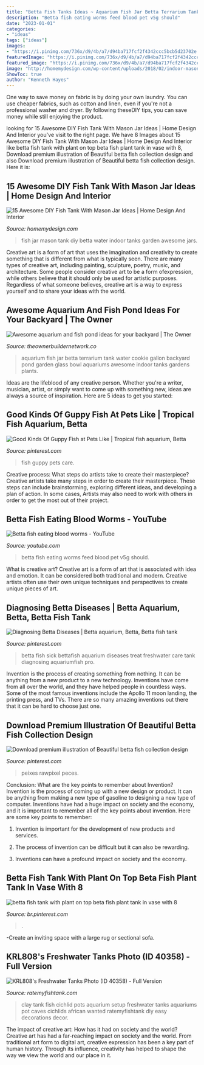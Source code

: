 ```yaml
---
title: "Betta Fish Tanks Ideas ~ Aquarium Fish Jar Betta Terrarium Tank Water Cookie Gallon Backyard Pond Garden Glass Bowl Aquariums Awesome Indoor Tanks Gardens Plants"
description: "Betta fish eating worms feed blood pet v5g should"
date: "2023-01-01"
categories:
- "ideas"
tags: ["ideas"]
images:
- "https://i.pinimg.com/736x/d9/4b/a7/d94ba717fcf2f4342ccc5bcb5d23702e.jpg"
featuredImage: "https://i.pinimg.com/736x/d9/4b/a7/d94ba717fcf2f4342ccc5bcb5d23702e.jpg"
featured_image: "https://i.pinimg.com/736x/d9/4b/a7/d94ba717fcf2f4342ccc5bcb5d23702e.jpg"
image: "http://homemydesign.com/wp-content/uploads/2018/02/indoor-mason-jars-water-garden-for-betta-fish.jpg"
ShowToc: true
author: "Kenneth Hayes"
---
```



One way to save money on fabric is by doing your own laundry. You can use cheaper fabrics, such as cotton and linen, even if you're not a professional washer and dryer. By following theseDIY tips, you can save money while still enjoying the product.

	

		
looking for 15 Awesome DIY Fish Tank With Mason Jar Ideas | Home Design And Interior you've visit to the right page. We have 8 Images about 15 Awesome DIY Fish Tank With Mason Jar Ideas | Home Design And Interior like betta fish tank with plant on top beta fish plant tank in vase with 8, Download premium illustration of Beautiful betta fish collection design and also Download premium illustration of Beautiful betta fish collection design. Here it is:
		
    
## 15 Awesome DIY Fish Tank With Mason Jar Ideas | Home Design And Interior

<img loading=lazy src="http://homemydesign.com/wp-content/uploads/2018/02/indoor-mason-jars-water-garden-for-betta-fish.jpg" onerror="this.onerror=null;this.src='https://tse4.mm.bing.net/th?id=OIP.MdmeQaI7Kz8ETG-UL1-3ZgHaLH&amp;pid=15.1';" alt="15 Awesome DIY Fish Tank With Mason Jar Ideas | Home Design And Interior">

_Source: homemydesign.com_

>fish jar mason tank diy betta water indoor tanks garden awesome jars. 

	

Creative art is a form of art that uses the imagination and creativity to create something that is different from what is typically seen. There are many types of creative art, including painting, sculpture, poetry, music, and architecture. Some people consider creative art to be a form ofexpression, while others believe that it should only be used for artistic purposes. Regardless of what someone believes, creative art is a way to express yourself and to share your ideas with the world.

    
## Awesome Aquarium And Fish Pond Ideas For Your Backyard | The Owner

<img loading=lazy src="http://theownerbuildernetwork.co/wp-content/uploads/2015/05/Ponds-Aquariums-05.jpg" onerror="this.onerror=null;this.src='https://tse1.mm.bing.net/th?id=OIP.KsdvCAYfKGk79Vj1ihn8eAHaJ4&amp;pid=15.1';" alt="Awesome aquarium and fish pond ideas for your backyard | The Owner">

_Source: theownerbuildernetwork.co_

>aquarium fish jar betta terrarium tank water cookie gallon backyard pond garden glass bowl aquariums awesome indoor tanks gardens plants. 

	

Ideas are the lifeblood of any creative person. Whether you're a writer, musician, artist, or simply want to come up with something new, ideas are always a source of inspiration. Here are 5 ideas to get you started: 

    
## Good Kinds Of Guppy Fish At Pets Like | Tropical Fish Aquarium, Betta

<img loading=lazy src="https://i.pinimg.com/736x/d1/f5/c0/d1f5c05a77bc7c859aad5755be001d65.jpg" onerror="this.onerror=null;this.src='https://tse3.mm.bing.net/th?id=OIP.t7aofoMlygjDxXUsWTzbPwHaKk&amp;pid=15.1';" alt="Good Kinds Of Guppy Fish at Pets Like | Tropical fish aquarium, Betta">

_Source: pinterest.com_

>fish guppy pets care. 

	

Creative process: What steps do artists take to create their masterpiece?
Creative artists take many steps in order to create their masterpiece. These steps can include brainstorming, exploring different ideas, and developing a plan of action. In some cases, Artists may also need to work with others in order to get the most out of their project.

    
## Betta Fish Eating Blood Worms - YouTube

<img loading=lazy src="http://i.ytimg.com/vi/93ZrP5K-v5g/maxresdefault.jpg" onerror="this.onerror=null;this.src='https://tse1.mm.bing.net/th?id=OIP.gA9CC_t2fekinkdNX8-w5wHaEK&amp;pid=15.1';" alt="Betta fish eating blood worms - YouTube">

_Source: youtube.com_

>betta fish eating worms feed blood pet v5g should. 

	

What is creative art?
Creative art is a form of art that is associated with idea and emotion. It can be considered both traditional and modern. Creative artists often use their own unique techniques and perspectives to create unique pieces of art.

    
## Diagnosing Betta Diseases | Betta Aquarium, Betta, Betta Fish Tank

<img loading=lazy src="https://i.pinimg.com/736x/d9/4b/a7/d94ba717fcf2f4342ccc5bcb5d23702e.jpg" onerror="this.onerror=null;this.src='https://tse3.mm.bing.net/th?id=OIP.yr7GaNK0vzEuqXc2WMQhNgHaL2&amp;pid=15.1';" alt="Diagnosing Betta Diseases | Betta aquarium, Betta, Betta fish tank">

_Source: pinterest.com_

>betta fish sick bettafish aquarium diseases treat freshwater care tank diagnosing aquariumfish pro. 

	

Invention is the process of creating something from nothing. It can be anything from a new product to a new technology. Inventions have come from all over the world, and they have helped people in countless ways. Some of the most famous inventions include the Apollo 11 moon landing, the printing press, and TVs. There are so many amazing inventions out there that it can be hard to choose just one.

    
## Download Premium Illustration Of Beautiful Betta Fish Collection Design

<img loading=lazy src="https://i.pinimg.com/736x/e4/58/a9/e458a92bf3b918db0dd49eb083fae1b3.jpg" onerror="this.onerror=null;this.src='https://tse2.mm.bing.net/th?id=OIP.bobuN74e0wSjiBRLzonYlAHaLH&amp;pid=15.1';" alt="Download premium illustration of Beautiful betta fish collection design">

_Source: pinterest.com_

>peixes rawpixel peces. 

	

Conclusion: What are the key points to remember about Invention?
Invention is the process of coming up with a new design or product. It can be anything from making a new type of gasoline to designing a new type of computer. Inventions have had a huge impact on society and the economy, and it is important to remember all of the key points about invention. Here are some key points to remember:
1) Invention is important for the development of new products and services.

2) The process of invention can be difficult but it can also be rewarding.

3) Inventions can have a profound impact on society and the economy.

    
## Betta Fish Tank With Plant On Top Beta Fish Plant Tank In Vase With 8

<img loading=lazy src="https://i.pinimg.com/736x/f9/92/7f/f9927f7c1f0d230bf457e19b27e6576b.jpg" onerror="this.onerror=null;this.src='https://tse3.mm.bing.net/th?id=OIP._DtPYm4YUj8DSuTS6it-xgHaLp&amp;pid=15.1';" alt="betta fish tank with plant on top beta fish plant tank in vase with 8">

_Source: br.pinterest.com_

>. 

	

-Create an inviting space with a large rug or sectional sofa.

    
## KRL808&#039;s Freshwater Tanks Photo (ID 40358) - Full Version

<img loading=lazy src="https://images2.ratemyfishtank.com/photo/2/910x450h/40000/40358/My-first-cichlid-tank-I-wanted-to-do-a-easy-setup-banJvXr.jpg" onerror="this.onerror=null;this.src='https://tse4.mm.bing.net/th?id=OIP.HGvLssWl6WlHKb2KaKevmgHaFj&amp;pid=15.1';" alt="KRL808&#039;s Freshwater Tanks Photo (ID 40358) - Full Version">

_Source: ratemyfishtank.com_

>clay tank fish cichlid pots aquarium setup freshwater tanks aquariums pot caves cichlids african wanted ratemyfishtank diy easy decorations decor. 

	

The impact of creative art: How has it had on society and the world?
Creative art has had a far-reaching impact on society and the world. From traditional art form to digital art, creative expression has been a key part of human history. Through its influence, creativity has helped to shape the way we view the world and our place in it.


